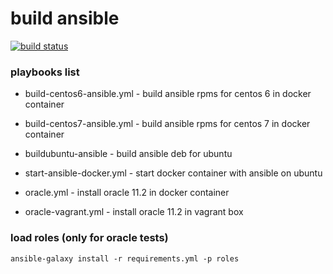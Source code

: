 # build ansible 

[![build status](https://gitlab.com/vladgo/build-ansible/badges/master/build.svg)](https://gitlab.com/vladgo/build-ansible/commits/master)

### playbooks list

* build-centos6-ansible.yml - build ansible rpms for centos 6 in docker container

* build-centos7-ansible.yml - build ansible rpms for centos 7 in docker container

* buildubuntu-ansible - build ansible deb for ubuntu

* start-ansible-docker.yml - start docker container with ansible on ubuntu

* oracle.yml - install oracle 11.2 in docker container

* oracle-vagrant.yml - install oracle 11.2 in vagrant box

### load roles (only for oracle tests)

`ansible-galaxy install -r requirements.yml -p roles`

